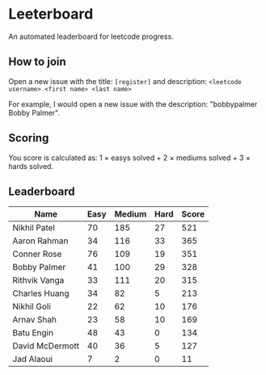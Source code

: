 # Leeterboard

An automated leaderboard for leetcode progress.

## How to join

Open a new issue with the title: `[register]` and description:
`<leetcode username> <first name> <last name>`

For example, I would open a new issue with the description: "bobbypalmer Bobby Palmer".

## Scoring

You score is calculated as:
1 $\times$ easys solved + 2 $\times$ mediums solved + 3 $\times$ hards solved.

## Leaderboard
| Name | Easy | Medium | Hard | Score |
| --- | --- | --- | --- | --- |
| Nikhil Patel | 70 | 185 | 27 | 521 |
| Aaron Rahman | 34 | 116 | 33 | 365 |
| Conner Rose | 76 | 109 | 19 | 351 |
| Bobby Palmer | 41 | 100 | 29 | 328 |
| Rithvik Vanga | 33 | 111 | 20 | 315 |
| Charles Huang | 34 | 82 | 5 | 213 |
| Nikhil Goli | 22 | 62 | 10 | 176 |
| Arnav Shah | 23 | 58 | 10 | 169 |
| Batu Engin | 48 | 43 | 0 | 134 |
| David McDermott | 40 | 36 | 5 | 127 |
| Jad Alaoui | 7 | 2 | 0 | 11 |
